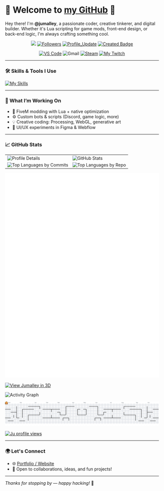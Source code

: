 # 👋 Welcome to [my GitHub](https://github.com/jumalley) 🏡

Hey there! I'm **@jumalley**, a passionate coder, creative tinkerer, and digital builder. Whether it's Lua scripting for game mods, front-end design, or back-end logic, I'm always crafting something cool.

<p align="center">     
    <a href="https://github.com/jumalley/jumalley/pulse" alt="Activity"><img src="https://img.shields.io/github/commit-activity/m/jumalley/jumalley" /></a>
    <a href="https://github.com/jumalley?tab=followers"><img alt="Followers" src="https://img.shields.io/github/followers/jumalley?color=4C1&logo=github"></a>
    <a href="https://github.com/jumalley/jumalley" target="_blank"><img alt="Profile_Update" src="https://img.shields.io/github/last-commit/jumalley/jumalley?label=Profile%20update&style=fflat-square"></a>
    <a href="https://github.com/jumalley"><img src="https://badges.pufler.dev/created/jumalley/jumalley" alt="Created Badge" /></a>
</p>

<p align="center">
    <a href="https://code.visualstudio.com/"><img src="https://img.shields.io/badge/Editor-VS%20Code-blue/?logo=visualstudiocode&logoColor=blue&color=blue" alt="VS Code" /></a>
    <img src="https://img.shields.io/badge/Uses-Gmail-blue/?logo=gmail&logoColor=warning&color=red" alt="Gmail" />
    <a href="https://store.steampowered.com/"><img src="https://img.shields.io/badge/Uses-Steam-blue/?logo=steam&logoColor=1b2838&color=1b2838" alt="Steam" /></a>
    <a href="https://www.twitch.tv/jumalleyy"><img src="https://img.shields.io/twitch/status/jumalleyy?color=f70505&label=My%20Twitch&logo=twitch&style=flat-square" alt="My Twitch" /></a>
</p>

---

### 🛠️ Skills & Tools I Use

[![My Skills](https://skillicons.dev/icons?i=atom,js,html,css,arduino,c,cpp,codepen,discord,bots,eclipse,figma,git,github,githubactions,jquery,lua,mongodb,mysql,nodejs,webflow,php,powershell,processing,py,stackoverflow,mastodon,wordpress,xd)](https://skillicons.dev)

---

### 🚧 What I’m Working On

- 🔧 FiveM modding with Lua + native optimization
- ⚙️ Custom bots & scripts (Discord, game logic, more)
- 💡 Creative coding: Processing, WebGL, generative art
- 🎨 UI/UX experiments in Figma & Webflow

---

### 📈 GitHub Stats

<div align="center">

<table>
  <tr>
    <td>
      <img src="http://github-profile-summary-cards.vercel.app/api/cards/profile-details?username=jumalley&theme=transparent" alt="Profile Details" />
    </td>
    <td>
      <img src="http://github-profile-summary-cards.vercel.app/api/cards/stats?username=jumalley&theme=transparent" alt="GitHub Stats" />
    </td>
  </tr>
  <tr>
    <td>
      <img src="http://github-profile-summary-cards.vercel.app/api/cards/most-commit-language?username=jumalley&theme=transparent" alt="Top Languages by Commits" />
    </td>
    <td>
      <img src="http://github-profile-summary-cards.vercel.app/api/cards/repos-per-language?username=jumalley&theme=transparent" alt="Top Languages by Repo" />
    </td>
  </tr>
</table>

</div>

<picture>
  <source media="(prefers-color-scheme: dark)" srcset="https://raw.githubusercontent.com/jumalley/jumalley/d42cbf9b95b6dc9c26a8202e7ecd9d33154f7eb0/metrics.plugin.calendar.full.svg">
  <source media="(prefers-color-scheme: light)" srcset="https://raw.githubusercontent.com/jumalley/jumalley/d42cbf9b95b6dc9c26a8202e7ecd9d33154f7eb0/metrics.plugin.calendar.full.svg">
  <img alt="Full history contribution calendar" src="https://raw.githubusercontent.com/jumalley/jumalley/d42cbf9b95b6dc9c26a8202e7ecd9d33154f7eb0/metrics.plugin.calendar.full.svg">
</picture>

[![View Jumalley in 3D](https://img.shields.io/badge/Launch%203D%20View-blue?style=for-the-badge)](https://skyline3d.in/jumalley/embed?endDate=2025-04-30&enableZoom=false)

![Activity Graph](https://github-readme-activity-graph.vercel.app/graph?username=jumalley&theme=tokyo-night&hide_border=true)

<picture>
  <source media="(prefers-color-scheme: dark)" srcset="https://raw.githubusercontent.com/jumalley/jumalley/output/pacman-contribution-graph-dark.svg">
  <source media="(prefers-color-scheme: light)" srcset="https://raw.githubusercontent.com/jumalley/jumalley/output/pacman-contribution-graph.svg">
  <img alt="pacman contribution graph" src="https://raw.githubusercontent.com/jumalley/jumalley/output/pacman-contribution-graph.svg">
</picture>

[![Ju profile views](https://u8views.com/api/v1/github/profiles/50602425/views/day-week-month-total-count.svg)](https://u8views.com/github/jumalley)

</div>

---

### 🌍 Let's Connect

- 🌐 [Portfolio / Website](https://jumalley.github.io/Portfolio/)
- 💬 Open to collaborations, ideas, and fun projects!

---

_Thanks for stopping by — happy hacking!_ 🚀

